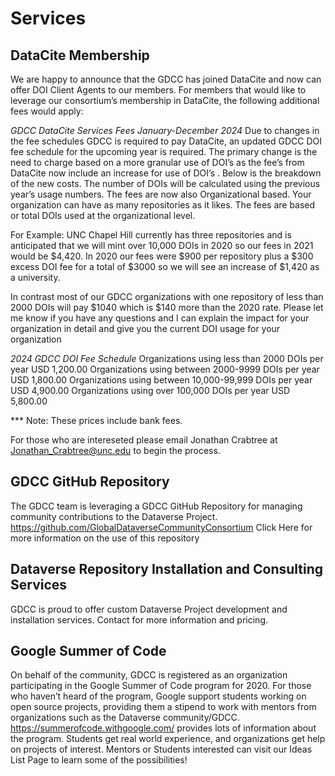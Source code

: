 # Services
## DataCite Membership
We are happy to announce that the GDCC has joined DataCite and now can offer DOI Client Agents to our members.
For members that would like to leverage our consortium’s membership in DataCite, the following additional fees would apply:

*GDCC DataCite Services Fees January-December 2024*
Due to changes in the fee schedules GDCC is required to pay DataCite, an updated GDCC DOI fee schedule for the upcoming year is required. The primary change is the need to charge based on a more granular use of DOI’s as the fee’s from DataCite now include an increase for use of DOI’s . Below is the breakdown of the new costs. The number of DOIs will be calculated using the previous year’s usage numbers. The fees are now also Organizational based. Your organization can have as many repositories as it likes. The fees are based or total DOIs used at the organizational level.

For Example: UNC Chapel Hill currently has three repositories and is anticipated that we will mint over 10,000 DOIs in 2020 so our fees in 2021 would be $4,420. In 2020 our fees were $900 per repository plus a $300 excess DOI fee for a total of $3000 so we will see an increase of $1,420 as a university.

In contrast most of our GDCC organizations with one repository of less than 2000 DOIs will pay $1040 which is $140 more than the 2020 rate. Please let me know if you have any questions and I can explain the impact for your organization in detail and give you the current DOI usage for your organization

*2024 GDCC DOI Fee Schedule*
Organizations using less than 2000 DOIs per year USD 1,200.00
Organizations using between 2000-9999 DOIs per year USD 1,800.00
Organizations using between 10,000-99,999 DOIs per year USD 4,900.00
Organizations using over 100,000 DOIs per year USD 5,800.00

*** Note: These prices include bank fees.

For those who are intereseted please email Jonathan Crabtree at Jonathan_Crabtree@unc.edu to begin the process.

## GDCC GitHub Repository
The GDCC team is leveraging a GDCC GitHub Repository for managing community contributions to the Dataverse Project.
https://github.com/GlobalDataverseCommunityConsortium
Click Here for more information on the use of this repository

## Dataverse Repository Installation and Consulting Services
GDCC is proud to offer custom Dataverse Project development and installation services. Contact for more information and pricing. 

## Google Summer of Code 
On behalf of the community, GDCC is registered as an organization participating in the Google Summer of Code program for 2020. For those who haven’t heard of the program, Google support students working on open source projects, providing them a stipend to work with mentors from organizations such as the Dataverse community/GDCC. https://summerofcode.withgoogle.com/ provides lots of information about the program. Students get real world experience, and organizations get help on projects of interest.
Mentors or Students interested can visit our Ideas List Page to learn some of the possibilities!
